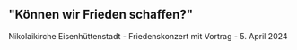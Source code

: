 ## "Können wir Frieden schaffen?"
Nikolaikirche Eisenhüttenstadt - Friedenskonzert mit Vortrag - 5. April 2024


